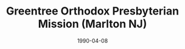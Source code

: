 ---
date: &id001 1990-04-08
end_date: null
location:
  address: null
  city: Marlton
  state: NJ
minister:
- end: 1993-01-01
  name: Gerald Malkus
  start: 1990-01-01
  type: Organizing Pastor
ministers:
- Gerald Malkus
name: Greentree Orthodox Presbyterian Mission
names: null
origination_date: *id001
raw_data: "NEW JERSEY Marlton\nGreentree Orthodox Presbyterian Mission  (April 8,\
  \ 1990\u2013July 31, 1993)\nOrg. Pastor: Gerald Malkus, 1990\u201393"
received_from: null
states:
- NJ
status:
  active: false
  end_date: 1993-07-31
  reason: null
  received_from: null
  withdrawal_to: null
title: Greentree Orthodox Presbyterian Mission (Marlton NJ)
year_established:
- 1990

---